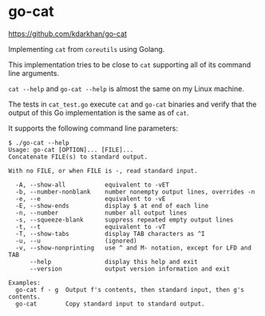 # go-cat

https://github.com/kdarkhan/go-cat

Implementing `cat` from `coreutils` using Golang.

This implementation tries to be close to `cat` supporting all of its
command line arguments.

`cat --help` and `go-cat --help` is almost the same on my Linux machine.

The tests in `cat_test.go` execute `cat` and `go-cat` binaries and
verify that the output of this Go implementation is the same as of `cat`.

It supports the following command line parameters:

```console
$ ./go-cat --help
Usage: go-cat [OPTION]... [FILE]...
Concatenate FILE(s) to standard output.

With no FILE, or when FILE is -, read standard input.

  -A, --show-all           equivalent to -vET
  -b, --number-nonblank    number nonempty output lines, overrides -n
  -e, --e                  equivalent to -vE
  -E, --show-ends          display $ at end of each line
  -n, --number             number all output lines
  -s, --squeeze-blank      suppress repeated empty output lines
  -t, --t                  equivalent to -vT
  -T, --show-tabs          display TAB characters as ^I
  -u, --u                  (ignored)
  -v, --show-nonprinting   use ^ and M- notation, except for LFD and TAB
      --help               display this help and exit
      --version            output version information and exit

Examples:
  go-cat f - g  Output f's contents, then standard input, then g's contents.
  go-cat        Copy standard input to standard output.
```
